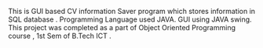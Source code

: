 This is GUI based CV information Saver program which stores information in SQL database .
Programming Language used JAVA.
GUI using JAVA swing.
This project was completed as a part of Object Oriented Programming course , 1st Sem of B.Tech ICT .
